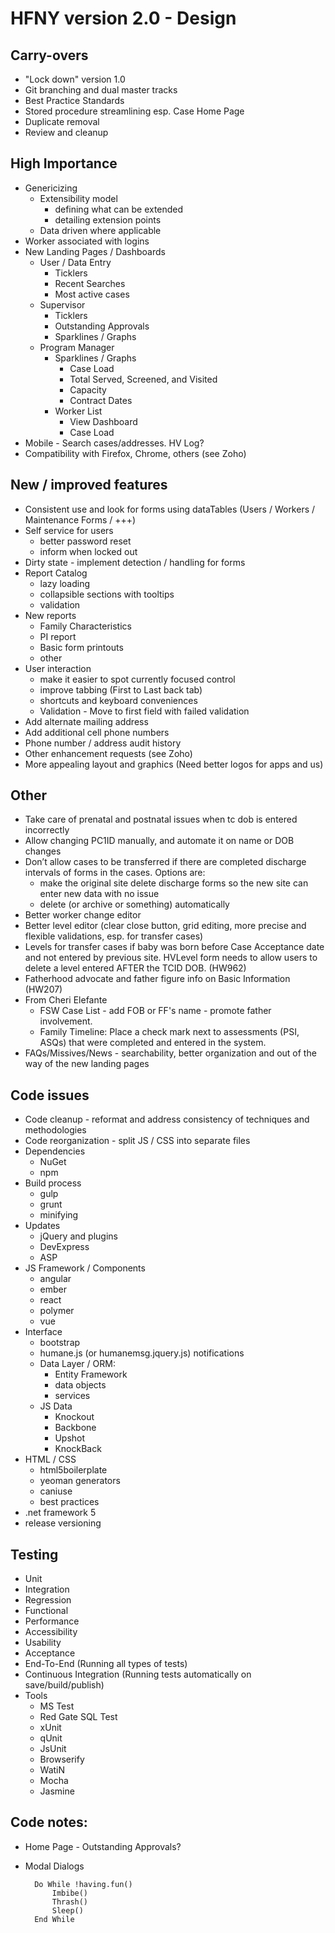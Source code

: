 # HFNY version 2.0 - Design

## Carry-overs
 - "Lock down" version 1.0
 - Git branching and dual master tracks
 - Best Practice Standards
 - Stored procedure streamlining esp. Case Home Page
 - Duplicate removal
 - Review and cleanup
 
## High Importance
- Genericizing
	- Extensibility model 
		- defining what can be extended
		- detailing extension points
	- Data driven where applicable
- Worker associated with logins
- New Landing Pages / Dashboards
	- User / Data Entry
		- Ticklers
		- Recent Searches
		- Most active cases
	- Supervisor
		- Ticklers
		- Outstanding Approvals 
		- Sparklines / Graphs 
	- Program Manager
		- Sparklines / Graphs 
			- Case Load
			- Total Served, Screened, and Visited
			- Capacity
			- Contract Dates
		- Worker List
			- View Dashboard
			- Case Load 
- Mobile - Search cases/addresses. HV Log? 
- Compatibility with Firefox, Chrome, others (see Zoho)

## New / improved features
- Consistent use and look for forms using dataTables (Users / Workers / Maintenance Forms / +++)
- Self service for users 
	- better password reset
	- inform when locked out
- Dirty state - implement detection / handling for forms
- Report Catalog 
	- lazy loading 
	- collapsible sections with tooltips 
	- validation
- New reports 
	- Family Characteristics 
	- PI report 
	- Basic form printouts
	- other
- User interaction 
	- make it easier to spot currently focused control
	- improve tabbing (First to Last back tab)
	- shortcuts and keyboard conveniences
	- Validation - Move to first field with failed validation
- Add alternate mailing address
- Add additional cell phone numbers
- Phone number / address audit history
- Other enhancement requests (see Zoho)
- More appealing layout and graphics (Need better logos for apps and us)

## Other
- Take care of prenatal and postnatal issues when tc dob is entered incorrectly
- Allow changing PC1ID manually, and automate it on name or DOB changes
- Don’t allow cases to be transferred if there are completed discharge intervals of forms in the cases. Options are:
	- make the original site delete discharge forms so the new site can enter new data with no issue 
	- delete (or archive or something) automatically
- Better worker change editor
- Better level editor (clear close button, grid editing, more precise and flexible validations, esp. for transfer cases)
- Levels for transfer cases if baby was born before Case Acceptance date and not entered by previous site. HVLevel form needs to allow users to delete a level entered AFTER the TCID DOB. (HW962)
- Fatherhood advocate and father figure info on Basic Information (HW207)
- From Cheri Elefante 
	- FSW Case List - add FOB or FF's name - promote father involvement.
	- Family Timeline:  Place a check mark next to assessments (PSI, ASQs) that were completed and entered in the system.
- FAQs/Missives/News - searchability, better organization and out of the way of the new landing pages

## Code issues
- Code cleanup - reformat and address consistency of techniques and methodologies
- Code reorganization - split JS / CSS into separate files
- Dependencies 
	- NuGet 
	- npm 
- Build process 
	- gulp 
	- grunt 
	- minifying
- Updates
	- jQuery and plugins 
	- DevExpress 
	- ASP
- JS Framework / Components
	- angular 
	- ember 
	- react 
	- polymer 
	- vue
- Interface
	- bootstrap 
	- humane.js (or humanemsg.jquery.js) notifications
	- Data Layer / ORM: 
		- Entity Framework 
		- data objects 
		- services
	- JS Data
		- Knockout 
		- Backbone 
		- Upshot 
		- KnockBack
- HTML / CSS
	- html5boilerplate 
	- yeoman generators 
	- caniuse 
	- best practices 
- .net framework 5
- release versioning

## Testing
 - Unit
 - Integration
 - Regression
 - Functional
 - Performance
 - Accessibility
 - Usability
 - Acceptance 
 - End-To-End (Running all types of tests) 
 - Continuous Integration (Running tests automatically on save/build/publish)
 - Tools
	 - MS Test
	 - Red Gate SQL Test
	 - xUnit
	 - qUnit
	 - JsUnit
	 - Browserify
	 - WatiN
	 - Mocha
	 - Jasmine
 
## Code notes:
- Home Page - Outstanding Approvals?
- Modal Dialogs

		Do While !having.fun()
			Imbibe()
			Thrash()
			Sleep()
		End While
